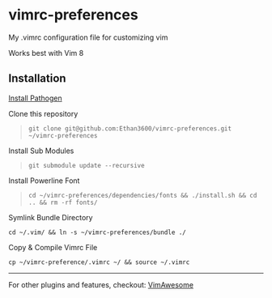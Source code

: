 # vimrc-preferences

My .vimrc configuration file for customizing vim

Works best with Vim 8

## Installation

[Install Pathogen](https://github.com/tpope/vim-pathogen)

Clone this repository

> `git clone git@github.com:Ethan3600/vimrc-preferences.git ~/vimrc-preferences`

Install Sub Modules

> `git submodule update --recursive`

Install Powerline Font

> `cd ~/vimrc-preferences/dependencies/fonts && ./install.sh && cd .. && rm -rf fonts/`

Symlink Bundle Directory

`cd ~/.vim/ && ln -s ~/vimrc-preferences/bundle ./`

Copy & Compile Vimrc File

`cp ~/vimrc-preference/.vimrc ~/ && source ~/.vimrc`

--------

For other plugins and features, checkout: [VimAwesome](https://vimawesome.com/) 
